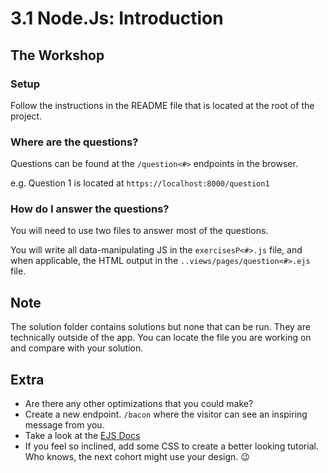 # 3.1 Node.Js: Introduction

## The Workshop

### Setup

Follow the instructions in the README file that is located at the root of the project.

### Where are the questions?

Questions can be found at the `/question<#>` endpoints in the browser. 

e.g. Question 1 is located at `https://localhost:8000/question1`

### How do I answer the questions?

You will need to use two files to answer most of the questions.

You will write all data-manipulating JS in the `exercisesP<#>.js` file, and when applicable, the HTML output in the `..views/pages/question<#>.ejs` file.

## Note

The solution folder contains solutions but none that can be run. They are technically outside of the app. You can locate the file you are working on and compare with your solution.

## Extra

- Are there any other optimizations that you could make?
- Create a new endpoint. `/bacon` where the visitor can see an inspiring message from you.
- Take a look at the [EJS Docs](https://ejs.co/#docs/)
- If you feel so inclined, add some CSS to create a better looking tutorial. Who knows, the next cohort might use your design. 😉